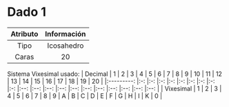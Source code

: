 # Dado 1
| Atributo  | Información   |
|:--------: |:-----------:  |
|   Tipo    |  Icosahedro   |
|   Caras   |      20       |

Sistema Vixesimal usado:
|  Decimal      | 1     | 2     | 3     | 4     | 5     | 6     | 7     | 8     | 9     | 10    | 11    | 12    | 13    | 14    | 15    | 16    | 17    | 18    | 19    | 20    |
|:---------:    |:-:    |:-:    |:-:    |:-:    |:-:    |:-:    |:-:    |:-:    |:-:    |:--:   |:--:   |:--:   |:--:   |:--:   |:--:   |:--:   |:--:   |:--:   |:--:   |:--:   |
| Vixesimal     | 1     | 2     | 3     | 4     | 5     | 6     | 7     | 8     | 9     |  A    |  B    |  C    |  D    |  E    |  F    |  G    |  H    |  I    |  K    |  0    |

